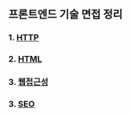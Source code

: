 ## 프론트엔드 기술 면접 정리

### 1. [HTTP](/1.%20HTTP/README.md)
### 2. [HTML](/2.%20HTML/README.md)
### 3. [웹접근성](/3.%20웹접근성/README.md)
### 3. [SEO](/3.%20SEO/README.md)